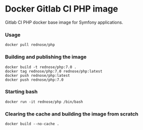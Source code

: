 # Docker Gitlab CI PHP image
Gitlab CI PHP docker base image for Symfony applications.

### Usage

```
docker pull rednose/php
```

### Building and publishing the image

```
docker build -t rednose/php:7.0 .
docker tag rednose/php:7.0 rednose/php:latest
docker push rednose/php:latest
docker push rednose/php:7.0
```

### Starting bash

```
docker run -it rednose/php /bin/bash
```

### Clearing the cache and building the image from scratch

```
docker build --no-cache .
```
